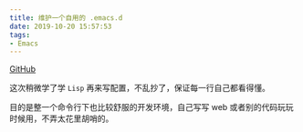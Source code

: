 ```yaml
---
title: 维护一个自用的 .emacs.d
date: 2019-10-20 15:57:53
tags:
- Emacs
---
```


[GitHub](https://github.com/yzyDavid/.emacs.d)

这次稍微学了学 `Lisp` 再来写配置，不乱抄了，保证每一行自己都看得懂。

目的是整一个命令行下也比较舒服的开发环境，自己写写 web 或者别的代码玩玩时候用，不弄太花里胡哨的。
